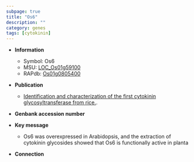 ```yaml
---
subpage: true
title: "Os6"
description: ""
category: genes
tags: [cytokinin]
---
```


* **Information**  
    + Symbol: Os6  
    + MSU: [LOC_Os01g59100](http://rice.plantbiology.msu.edu/cgi-bin/ORF_infopage.cgi?orf=LOC_Os01g59100)  
    + RAPdb: [Os01g0805400](http://rapdb.dna.affrc.go.jp/viewer/gbrowse_details/irgsp1?name=Os01g0805400)  

* **Publication**  
    + [Identification and characterization of the first cytokinin glycosyltransferase from rice.](N+Y).

* **Genbank accession number**  

* **Key message**  
    + Os6 was overexpressed in Arabidopsis, and the extraction of cytokinin glycosides showed that Os6 is functionally active in planta

* **Connection**  



